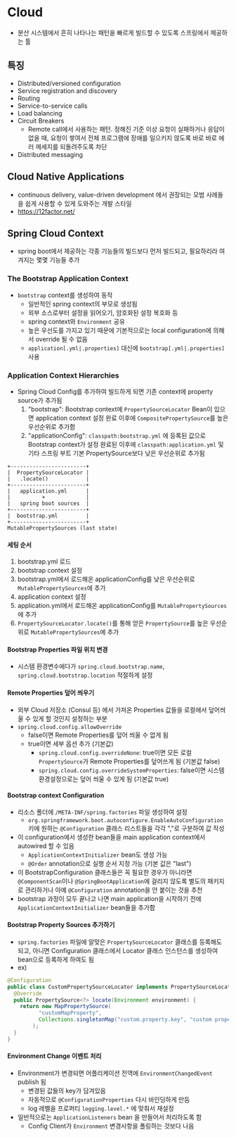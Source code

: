 # Cloud

- 분산 시스템에서 흔히 나타나는 패턴을 빠르게 빌드할 수 있도록 스프링에서 제공하는 툴

## 특징

- Distributed/versioned configuration
- Service registration and discovery
- Routing
- Service-to-service calls
- Load balancing
- Circuit Breakers
  - Remote call에서 사용하는 패턴. 정해진 기준 이상 요청이 실패하거나 응답이 없을 때, 요청이 쌓여서 전체 프로그램에 장애를 일으키지 않도록 바로 바로 에러 메세지를 되돌려주도록 차단 
- Distributed messaging

## Cloud Native Applications

- continuous delivery, value-driven development 에서 권장되는 모범 사례들을 쉽게 사용할 수 있게 도와주는 개발 스타일
- https://12factor.net/

## Spring Cloud Context

- spring boot에서 제공하는 각종 기능들의 빌드보다 먼저 빌드되고, 필요하리라 여겨지는 몇몇 기능들 추가

### The Bootstrap Application Context

- `bootstrap` context를 생성하여 동작
  - 일반적인 spring context의 부모로 생성됨
  - 외부 소스로부터 설정을 읽어오기, 암호화된 설정 복호화 등
  - spring context와 `Environment` 공유
  - 높은 우선도를 가지고 있기 때문에 기본적으로는 local configuration에 의해서 override 될 수 없음
  - `application[.yml|.properties]` 대신에 `bootstrap[.yml|.properties]` 사용

### Application Context Hierarchies

- Spring Cloud Config를 추가하여 빌드하게 되면 기존 context에 property source가 추가됨
  1. "bootstrap": Bootstrap context에 `PropertySourceLocator` Bean이 있으면 application context 설정 완료 이후에 `CompositePropertySource`를 높은 우선순위로 추가함
  2. "applicationConfig": `classpath:bootstrap.yml` 에 등록된 값으로 Bootstrap context가 설정 완료된 이후에 `classpath:application.yml` 및 기타 스프링 부트 기본 PropertySource보다 낮은 우선순위로 추가됨

```
+------------------------+
|  PropertySourceLocator |
|   .locate()            |
+------------------------+
|   application.yml      |
|          +             |
|   spring boot sources  |
+------------------------+
|  bootstrap.yml         |
+------------------------+
MutablePropertySources (last state)
```

#### 세팅 순서

1. bootstrap.yml 로드
2. bootstrap context 설정
3. bootstrap.yml에서 로드해온 applicationConfig를 낮은 우선순위로 `MutablePropertySources`에 추가
4. application context 설정
5. application.yml에서 로드해온 applicationConfig를 `MutablePropertySources`에 추가
6. `PropertySourceLocator.locate()`를 통해 얻은 `PropertySource`를 높은 우선순위로 `MutablePropertySources`에 추가

#### Bootstrap Properties 파일 위치 변경

- 시스템 환경변수에다가 `spring.cloud.bootstrap.name`, `spring.cloud.bootstrap.location` 적절하게 설정

#### Remote Properties 덮어 씌우기

- 외부 Cloud 저장소 (Consul 등) 에서 가져온 Properties 값들을 로컬에서 덮어씌울 수 있게 할 것인지 설정하는 부분
- `spring.cloud.config.allowOverride`
  - false이면 Remote Properties를 덮어 씌울 수 없게 됨
  - true이면 세부 옵션 추가 (기본값)
    - `spring.cloud.config.overrideNone`: true이면 모든 로컬 `PropertySource`가 Remote Properties를 덮어쓰게 됨 (기본값 false)
    - `spring.cloud.config.overrideSystemProperties`: false이면 시스템 환경설정으로는 덮어 씌울 수 있게 됨 (기본값 true)

#### Bootstrap context Configuration

- 리소스 폴더에 `/META-INF/spring.factories` 파일 생성하여 설정
  - `org.springframework.boot.autoconfigure.EnableAutoConfiguration` 키에 원하는 `@Configuration` 클래스 리스트들을 각각 ","로 구분하여 값 작성
- 이 configuration에서 생성한 bean들을 main application context에서 autowired 할 수 있음
  - `ApplicationContextInitializer` bean도 생성 가능
  - `@Order` annotation으로 실행 순서 지정 가능 (기본 값은 "last")
- 이 BootstrapConfiguration 클래스들은 꼭 필요한 경우가 아니라면 `@ComponentScan`이나 `@SpringBootApplication`에 걸리지 않도록 별도의 패키지로 관리하거나 아예 `@Configuration` annotation을 안 붙이는 것을 추천
- bootstrap 과정이 모두 끝나고 나면 main application을 시작하기 전에 `ApplicationContextInitializer` bean들을 추가함

#### Bootstrap Property Sources 추가하기

- `spring.factories` 파일에 알맞은 `PropertySourceLocator` 클래스를 등록해도 되고, 아니면 Configuration 클래스에서 Locator 클래스 인스턴스를 생성하여 bean으로 등록하게 하여도 됨
- ex)

``` java
@Configuration
public class CustomPropertySourceLocator implements PropertySourceLocator {
  @Override
  public PropertySource<?> locate(Environment environment) {
    return new MapPropertySource(
          "customMapProperty",
          Collections.singletonMap("custom.property.key", "custom property value")
        );
  }
}
```

#### Environment Change 이벤트 처리 

- Environment가 변경되면 어플리케이션 전역에 `EnvironmentChangedEvent` publish 됨
  - 변경된 값들의 key가 담겨있음
  - 자동적으로 `@ConfigurationProperties` 다시 바인딩하게 만듬
  - log 레벨을 프로퍼티 `logging.level.*` 에 맞춰서 재설정
- 일반적으로는 `ApplicationListeners` bean 을 만들어서 처리하도록 함
  - Config Client가 `Environment` 변경사항을 폴링하는 것보다 나음

